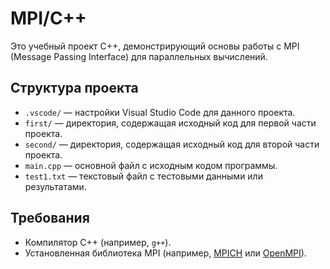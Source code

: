# MPI/C++

Это учебный проект C++, демонстрирующий основы работы с MPI (Message Passing Interface) для параллельных вычислений.

## Структура проекта

- `.vscode/` — настройки Visual Studio Code для данного проекта.
- `first/` — директория, содержащая исходный код для первой части проекта.
- `second/` — директория, содержащая исходный код для второй части проекта.
- `main.cpp` — основной файл с исходным кодом программы.
- `test1.txt` — текстовый файл с тестовыми данными или результатами.

## Требования

- Компилятор C++ (например, `g++`).
- Установленная библиотека MPI (например, [MPICH](https://www.mpich.org/) или [OpenMPI](https://www.open-mpi.org/)).

